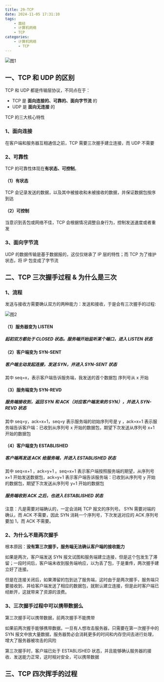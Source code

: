 ```yaml
---
title: 29-TCP
date: 2024-11-05 17:31:10
tags:
    - 面经
    - 计算机网络
    - TCP
categories:
    - 计算机网络
      - TCP
---
```


![图1](https://p1-jj.byteimg.com/tos-cn-i-t2oaga2asx/gold-user-assets/2020/2/23/1707236e03d22cbc~tplv-t2oaga2asx-zoom-in-crop-mark:1512:0:0:0.webp)

## 一、TCP 和 UDP 的区别

TCP 和 UDP 都是传输层协议，不同点在于：

- TCP 是 **面向连接的、可靠的、面向字节流** 的
- UDP 是 **面向无连接** 的

TCP 的三大核心特性

### 1、面向连接

在客户端和服务器互相通信之前，TCP 需要三次握手建立连接，而 UDP 不需要

### 2、可靠性

TCP 的可靠性体现在**有状态、可控制**。

#### （1）有状态

TCP 会记录发送的数据，以及其中被接收和未被接收的数据，并保证数据包按序到达

#### （2）可控制

当意识到丢包或网络不佳，TCP 会根据情况调整自身行为，控制发送速度或者重发

### 3、面向字节流

UDP 的数据传输是基于数据报的，这仅仅继承了 IP 层的特性；而 TCP 为了维护状态，将 IP 包变成了字节流

## 二、TCP 三次握手过程 & 为什么是三次

### 1、流程

发送与接收方需要确认双方的两种能力：发送和接收，于是会有三次握手的过程:

![图2](https://p1-jj.byteimg.com/tos-cn-i-t2oaga2asx/gold-user-assets/2020/2/23/170723de9b8aa08b~tplv-t2oaga2asx-zoom-in-crop-mark:1512:0:0:0.webp)

#### （1）服务器变为 LISTEN

##### 起初双方都处于 CLOSED 状态。服务端开始监听某个端口，进入 LISTEN 状态

#### （2）客户端变为 SYN-SENT

##### 客户端主动发起连接，发送 SYN，并进入 SYN-SENT 状态

其中 seq=x，表示客户端告诉服务端，我发送的首个数据包 序列号从 x 开始

#### （3）服务端变为 SYN-REVD

##### 服务端接收到，返回 SYN 和 ACK（对应客户端发来的 SYN），并进入 SYN-REVD 状态

其中 seq=y，ack=x+1，seq=y 表示服务端的初始序列号是 y ，ack=x+1 表示服务端告诉客户端：已收到从序列号 x 开始的数据包，期望下次发送从序列号 x+1 开始的数据包

#### （4）客户端变为 ESTABLISHED

##### 客户端再发送 ACK 给服务端，并进入 ESTABLISHED 状态

其中 seq=x+1 ，ack=y+1 。seq=x+1 表示客户端按照服务端的期望，从序列号 x+1 开始发送数据包，ack=y+1 表示客户端告诉服务端：已收到从序列号 y 开始的数据包，期望下次发送从序列号 y+1 开始的数据包

##### 服务端收到 ACK 之后，也进入 ESTABLISHED 状态

注意：凡是需要对端确认的，一定会消耗 TCP 报文的序列号。
SYN 需要对端的确认，而 ACK 不需要，因此 SYN 消耗一个序列号，下次发送对应的 ACK 序列号要加 1，而 ACK 不需要。

### 2、为什么不是两次握手

根本原因：**没有第三次握手，服务端无法确认客户端的接收能力**

如果是两次，客户端发送 SYN 报文试图和服务端建立连接，但是这个包发生了滞留；一段时间后，客户端未收到服务端响应，以为丢了包，于是重传，两次握手建立好了连接。

但是在连接关闭后，如果滞留的包到达了服务端，这时由于是两次握手，服务端只要接收到、并给客户端发送了相应的数据包，就默认建立连接，但是此时客户端已经断开，这就带来了资源的浪费。

### 3、三次握手过程中可以携带数据么

第三次握手可以携带数据，前两次握手不能携带

如果前两次握手能够携带数据，一旦有人想攻击服务器，只需要在第一次握手中的 SYN 报文中放大量数据，服务器势必会消耗更多的时间和内存空间去进行处理，增大了服务器被攻击的风险

第三次握手时，客户端已处于 ESTABLISHED 状态，并且能够确认服务器的接收、发送能力正常，这时相对安全，可以携带数据

## 三、TCP 四次挥手的过程
